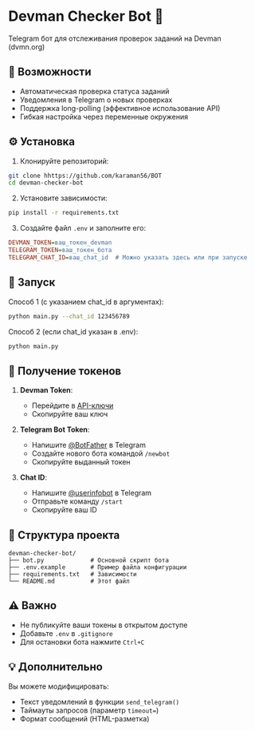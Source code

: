 # Devman Checker Bot 🤖

Telegram бот для отслеживания проверок заданий на Devman (dvmn.org)

## 📌 Возможности
- Автоматическая проверка статуса заданий
- Уведомления в Telegram о новых проверках
- Поддержка long-polling (эффективное использование API)
- Гибкая настройка через переменные окружения

## ⚙️ Установка

1. Клонируйте репозиторий:
```bash
git clone hhttps://github.com/karaman56/BOT
cd devman-checker-bot
```

2. Установите зависимости:
```bash
pip install -r requirements.txt
```

3. Создайте файл `.env` и заполните его:
```ini
DEVMAN_TOKEN=ваш_токен_devman
TELEGRAM_TOKEN=ваш_токен_бота
TELEGRAM_CHAT_ID=ваш_chat_id  # Можно указать здесь или при запуске
```

## 🚀 Запуск

Способ 1 (с указанием chat_id в аргументах):
```bash
python main.py --chat_id 123456789
```

Способ 2 (если chat_id указан в .env):
```bash
python main.py
```

## 🔧 Получение токенов

1. **Devman Token**:
   - Перейдите в [API-ключи](https://dvmn.org/api/docs/)
   - Скопируйте ваш ключ

2. **Telegram Bot Token**:
   - Напишите [@BotFather](https://t.me/BotFather) в Telegram
   - Создайте нового бота командой `/newbot`
   - Скопируйте выданный токен

3. **Chat ID**:
   - Напишите [@userinfobot](https://t.me/userinfobot) в Telegram
   - Отправьте команду `/start`
   - Скопируйте ваш ID

## 📂 Структура проекта
```
devman-checker-bot/
├── bot.py             # Основной скрипт бота
├── .env.example       # Пример файла конфигурации
├── requirements.txt   # Зависимости
└── README.md          # Этот файл
```

## ⚠️ Важно
- Не публикуйте ваши токены в открытом доступе
- Добавьте `.env` в `.gitignore`
- Для остановки бота нажмите `Ctrl+C`

## 💡 Дополнительно
Вы можете модифицировать:
- Текст уведомлений в функции `send_telegram()`
- Таймауты запросов (параметр `timeout=`)
- Формат сообщений (HTML-разметка)

